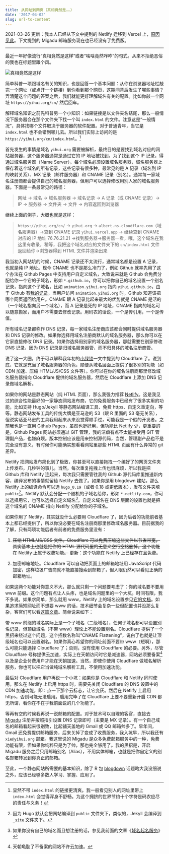```yaml
---
title: 从网址到网页（真相竟然是……）
date: '2017-04-02'
slug: url-to-content
---
```


2021-03-26 更新：我本人已经从下文中提到的 Netlify 迁移到 Vercel 上，[原因见此](https://d.cosx.org/d/421538/81)。下文提到的 Migadu 邮箱服务现在也已经没有了免费版。

---

最近一年好像流行“真相竟然是这样”或者“啥啥竟然咋咋”的句式。从来不拒绝恶俗的我也在标题里跟个风。

![真相竟然是这样](https://slides.yihui.org/gif/elevator.gif)

简单科普一项跟域名有关的知识，也是回答一个基本问题：从你在浏览器地址栏敲完一个网址（或点开一个链接）到你看到那个网页，这期间背后发生了哪些事情？弄清楚这个问题的答案之后，我们就能更好理解域名有关的配置。比如你敲一个网址 `https://yihui.org/cn/` 然后回车。

解释域名知识之前先科普另一个小知识：如果链接是以文件夹名结尾，那么一般情况下服务器会在那个文件夹下找一个叫 `index.html` 的文件。注意这是“一般情况”，具体找哪个文件取决于服务器的软件配置。对于普通青年，当它是 `index.html` 也不会错到哪儿去。所以我们实际上访问的是 `https://yihui.org/cn/index.html`。[^1]

首先发生的事情是域名 `yihui.org` 需要被解析，最终目的是要找到域名对应的网站服务器，这个服务器通常是通过它的 IP 地址被找到。为了找到这个 IP 记录，得通过域名服务器（Name Server）。每个域名必须设置域名服务器，域名服务器上保存着这个域名的所有记录，这些记录有很多种，最常见的是 A 记录（域名到 IP 的映射关系）、MX 记录（邮件服务器）和 CNAME 记录（别名）。通常每一家域名注册商都会提供自己的域名服务器，但用户可以选择修改用别人家的域名服务器。下面是一条最常见的路径：

> 网址 → 域名 → 域名服务器 → 域名记录 → A 记录（或 CNAME 记录）→ IP → 服务器 → 文件夹 → 文件 → 内容返回到浏览器

继续上面的例子，大概也就是这样：

> `https://yihui.org/cn/` → `yihui.org` → `albert.ns.cloudflare.com`（域名服务器）→查到 CNAME 记录 `yihui.vercel.app` → 继续查到 CNAME 对应的 IP 地址 76.76.21.21  →找到服务器→服务器一看，哦，这个域名在我这里有收录，稍等，我把这个域名对应的文件夹下的 `cn/index.html` 文件返回给你→浏览器得到 HTML 文件并渲染出来

我当初入网站坑的时候，CNAME 记录还不太流行，通常域名都是设置 A 记录，也就是纯 IP 地址。现今 CNAME 也不是那么冷门了，例如 Github 就率先用了这个办法在 Github Pages 中支持用户自定义域名，大致说来就是 Github 会免费分配给你一个它的子域名，形如 `*.github.io`，你可以把你自己的域名设置一个别名记录，指向这个子域名，比如 `animation.yihui.org` 指向 `yihui.github.io`，由于 Github 有[我的记录](https://github.com/yihui/animation.yihui.org/blob/gh-pages/CNAME)，当用户访问 `animation.yihui.org` 时，Github 知道该把哪个网页返回给用户。CNAME 跟 A 记录比起来最大的优势就是 CNAME 是活的（一个域名指向另一个域名），而 A 记录是死的 IP 地址，CNAME 指向的域名可以随意搬家，而用户不需要去修改记录。用码农的话说，一个是传引用，一个是传值。

所有域名记录都称作 DNS 记录，每一家域名注册商应该都会同时提供域名服务器和 DNS 记录的修改。如果你选择用域名注册商默认的域名服务器，那么你可以在它家直接修改 DNS 记录。如果你选择用别家的域名服务器，那就需要在别家修改 DNS 记录，因为 DNS 记录是归域名服务器管，而不归具体的域名注册商管。

说了这一大圈，终于可以解释我年初的[小绿锁](/cn/2017/01/cloudflare/)一文中提到的 Cloudflare 了。说到底，它就是充当了域名服务器的角色，顺便从域名层面上提供了很多别的功能（如 CDN 加速、压缩 HTML/JS/CSS 文件等）。你可以在你的域名注册商那里修改域名服务器指向 Cloudflare 提供的域名服务器，然后在 Cloudflare 上添加 DNS 记录做域名解析。

如果你的网站是静态网站（纯 HTML 页面），那么我强力推荐 [Netlify](https://www.netlify.com)。这是我见过的综合性能最好的一家静态网站发布商，它的免费服务中已经有了很多实用的功能，比如支持 Hugo/Jekyll 等静态网站编译工具、免费 https、自定义重定向，等等。静态网站发布工具的传统大牌是亚马逊的 S3（跟 R 里面的 S3 毫无关系），但说实话亚马逊的工具我用起来从来没觉得顺手过，可能我是一个假的开发者。之前我也是一直用 Github Pages，虽然也挺好用，但功能比 Netlify 少，更重要的是，Github Pages 网站必须通过 GIT 管理，我的洁癖有点不太能接受用 GIT 管理副产品，也嫌麻烦。版本控制应该是用来控制源代码，当然，管理副产品也不是完全没有意义，有时候你可能确实想看看网站里那些 HTML 页面有什么异常的 git 差异。

Netlify 把网站发布简化到了极致，你甚至可以直接拖拽一个编好了的网页文件夹上传发布，几秒钟的事儿。当然，每次重复拖拽上传也很麻烦，所以我是把 Github 库和 Netlify 连起来，每次我只需要管往我的 Github 源代码库里推送新内容，编译发布的事情就留给 Netlify 去做了。如果你是用 blogdown 建站，那么 Netlify 上的编译命令可以选 `hugo_0.19`（或者 0.18 或更低版本），发布文件夹填 `public`[^2]。Netlify 默认会分配一个随机的子域名给你，形如 `*.netlify.com`，你可以选择用它，也可以选择自定义域名[^3]。自定义域名在 DNS 层面的设置也就是把这个域名的 CNAME 指向 Netlify 分配给你的子域名。

如果你用了 Netlify，其实就没什么必要用 Cloudflare 了，因为后者的功能前者基本上都已经提供了，所以你没必要在域名注册商那里修改域名服务器。目前据我的了解，只有两项功能后者有前者的免费服务里没有：

1. ~~压缩 HTML/JS/CSS 文件。Cloudflare 可以免费压缩这些文件以节省带宽，其实基本上也就是把你的 HTML 源代码里的无意义空行空格删掉。这个功能在 Netlify 上属于收费功能。~~ 更新：这个功能在 Netlify 上已经存在且免费。

1. 加密邮箱地址。Cloudflare 可以自动把页面上的邮箱地址用 JavaScript 代码加密，这样垃圾广告商就不能直接搜索到邮箱了，但人眼仍然可以看见正确的邮箱地址。

如果这两个功能对你意义不大，那么就只剩一个问题要考虑了：你的域名要不要用 www 前缀。这个问题有点让人头疼，也是域名问题里的一个大坑。时间有限，我不多说。如果求简单，那么就用 www，Netlify 上的域名设置参见[它的文档](https://www.netlify.com/docs/custom-domains/)。如果追求简短网址而不想要 www 的话，技术细节会复杂一些但配置也并没那么复杂，客官们可以看[这篇文章](https://www.netlify.com/blog/2017/02/28/to-www-or-not-www/)。简单说来如下：

带 www 前缀的域名实际上是一个子域名（二级域名），任何子域名都可以设置别名记录，但顶级域名（不带 www）理论上不能设置别名。Cloudflare 提供了一个黑招来绕过这个问题，这个招数名称叫“CNAME Flattening”，说白了也就是让顶级域名也可以设置别名。如果你真心希望你的网址前面不要带 www（短啊），那么可能只能选择 Cloudflare 了；否则，没有使用 Cloudflare 的必要。另外，尽管 Cloudflare 号称提供云加速，实际上在天朝访问时它是减速器，网站必须要备案[^4]以及是企业付费用户才能在天朝加速。当然，即使你使用 Cloudflare 做域名解析服务，你也可以把它当做纯域名解析工具，不使用加速功能。

最后对 Cloudflare 用户再说一个小坑：如果你是 Cloudflare 和 Netlify 同时使用，那么在 Netlify 上启用 https 时，需要先关闭 Cloudflare 的 DNS 设置中的 CDN 加速功能，即：点一下那个云标志，让它变灰。然后在 Netlify 上启用 https，否则可能无法启用。启用完毕了在 Cloudflare 上要不要重新开启 CDN 都无所谓，看你在不在乎我前面说的几个功能了。

等再有空的时候我再说一说邮箱的配置。对于技术可以自理的客官，直接去 [Migadu](https://www.migadu.com) 注册并按照指引设置 DNS 记录即可（主要是 MX 记录）。有一个自己域名的邮箱看起来很别致，比起铺天盖地的 Gmail 或 QQ 邮箱帅多了。早年间，Gmail 还免费提供邮箱服务，后来关掉了变成了收费服务，我入坑早，所以我还有 `xie@yihui.org` 邮箱。我这里说的 Migadu 是众多免费邮箱服务中的一种，免费功能有限，但如果你纯粹只是为了帅，那也完全够用了。我的黑招是，开启 Migadu 服务之后只用邮箱别名（Alias），不用实体邮箱，也就是把你自定义的别名邮箱转发到你真正的邮箱。

至此，一个静态网站所需要的基本知识，除了 R 包 [blogdown](https://github.com/rstudio/blogdown) 话题略大我没细说之外，应该已经够多数人学习、掌握、应用了。

[^1]: 显然不带 `index.html` 的链接更清爽。我一般看见别人的网址里带上 `index.html` 会觉得浑身不舒畅。为这个拥挤的世界节约十个字符是码农应尽的责任与义务！

[^2]: 因为 Hugo 默认会把网站编译到 `public` 文件夹下，类似的，Jekyll 会编译到 `_site` 文件夹下。

[^3]: 如果你没有自己的域名而且想注册的话，参见我前面的文章《[域名起名服务](/cn/2017/03/domain-name/)》

[^4]: 天朝龟腚了不备案的网站不许云加速。
